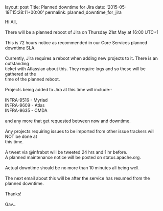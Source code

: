 
layout: post
Title: Planned downtime for Jira
date: '2015-05-18T15:28:11+00:00'
permalink: planned_downtime_for_jira

Hi All,<br /><br />There will be a planned reboot of Jira on Thursday 21st May at 16:00 UTC+1<br /><br />This is 72 hours notice as recommended in our Core Services planned downtime SLA.<br /><br />Currently, Jira requires a reboot when adding new projects to it. There is an outstanding <br />ticket with Atlassian about this. They require logs and so these will be gathered at the <br />time of the planned reboot. <br /><br />Projects being added to Jira at this time will include:-<br /><br />INFRA-9516 - Myriad <br />INFRA-9609 - Atlas <br />INFRA-9635 - CMDA <br /><br />and any more that get requested between now and downtime.<br /><br />Any projects requiring issues to be imported from other issue trackers will NOT be done at <br />this time.<br /><br />A tweet via @infrabot will be tweeted 24 hrs and 1 hr before.<br />A planned maintenance notice will be posted on status.apache.org.<br /><br />Actual downtime should be no more than 10 minutes all being well.<br /><br />The next email about this will be after the service has resumed from the planned downtime.<br /><br />Thanks!<br /><br />Gav…<br />

